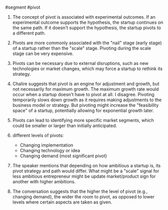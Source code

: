 #segment #pivot
1. The concept of pivot is associated with experimental outcomes. If an experimental outcome supports the hypothesis, the startup continues on the same path. If it doesn't support the hypothesis, the startup pivots to a different path.

2. Pivots are more commonly associated with the "nail" stage (early stage) of a startup rather than the "scale" stage. Pivoting during the scale stage can be very expensive.

3. Pivots can be necessary due to external disruptions, such as new technologies or market changes, which may force a startup to rethink its strategy.

4. Chalire suggests that pivot is an engine for adjustment and growth, but not necessarily for maximum growth. The maximum growth rate would occur when a startup doesn't have to pivot at all. I disagree. Pivoting temporarily slows down growth as it requires making adjustments to the business model or strategy. But pivoting might increase the "feasibility space" of a startup, potentially allowing for exponential growth later.

5. Pivots can lead to identifying more specific market segments, which could be smaller or larger than initially anticipated.

6. different levels of pivots:
   - Changing implementation
   - Changing technology or idea
   - Changing demand (most significant pivot)

7. The speaker mentions that depending on how ambitious a startup is, its pivot strategy and path would differ. What might be a "scale" signal for less ambitious entrepreneur might be update market/product sign for another with higher ambitions. 

8. The conversation suggests that the higher the level of pivot (e.g., changing demand), the wider the room to pivot, as opposed to lower levels where certain aspects are taken as given.

